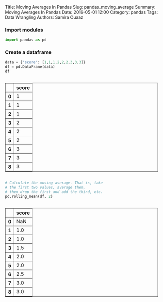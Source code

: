 Title: Moving Averages In Pandas
Slug: pandas_moving_average
Summary: Moving Averages In Pandas
Date: 2016-05-01 12:00
Category: pandas
Tags: Data Wrangling
Authors: Samira Ouaaz



### Import modules


```python
import pandas as pd
```

### Create a dataframe 


```python
data = {'score': [1,1,1,2,2,2,3,3,3]}
df = pd.DataFrame(data)
df
```




<div style="max-height:1000px;max-width:1500px;overflow:auto;">
<table border="1" class="dataframe">
  <thead>
    <tr style="text-align: right;">
      <th></th>
      <th>score</th>
    </tr>
  </thead>
  <tbody>
    <tr>
      <th>0</th>
      <td> 1</td>
    </tr>
    <tr>
      <th>1</th>
      <td> 1</td>
    </tr>
    <tr>
      <th>2</th>
      <td> 1</td>
    </tr>
    <tr>
      <th>3</th>
      <td> 2</td>
    </tr>
    <tr>
      <th>4</th>
      <td> 2</td>
    </tr>
    <tr>
      <th>5</th>
      <td> 2</td>
    </tr>
    <tr>
      <th>6</th>
      <td> 3</td>
    </tr>
    <tr>
      <th>7</th>
      <td> 3</td>
    </tr>
    <tr>
      <th>8</th>
      <td> 3</td>
    </tr>
  </tbody>
</table>
</div>




```python
# Calculate the moving average. That is, take
# the first two values, average them, 
# then drop the first and add the third, etc.
pd.rolling_mean(df, 2)
```




<div style="max-height:1000px;max-width:1500px;overflow:auto;">
<table border="1" class="dataframe">
  <thead>
    <tr style="text-align: right;">
      <th></th>
      <th>score</th>
    </tr>
  </thead>
  <tbody>
    <tr>
      <th>0</th>
      <td> NaN</td>
    </tr>
    <tr>
      <th>1</th>
      <td> 1.0</td>
    </tr>
    <tr>
      <th>2</th>
      <td> 1.0</td>
    </tr>
    <tr>
      <th>3</th>
      <td> 1.5</td>
    </tr>
    <tr>
      <th>4</th>
      <td> 2.0</td>
    </tr>
    <tr>
      <th>5</th>
      <td> 2.0</td>
    </tr>
    <tr>
      <th>6</th>
      <td> 2.5</td>
    </tr>
    <tr>
      <th>7</th>
      <td> 3.0</td>
    </tr>
    <tr>
      <th>8</th>
      <td> 3.0</td>
    </tr>
  </tbody>
</table>
</div>


